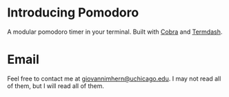 # Introducing Pomodoro 
A modular pomodoro timer in your terminal. Built with [Cobra](https://github.com/spf13/cobra) and [Termdash](https://github.com/mum4k/termdash). 

# Email 
Feel free to contact me at giovannimhern@uchicago.edu. I may not read all of them, but I will read all of them. 